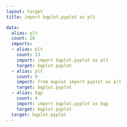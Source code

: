 ```yaml
---
layout: target
title: import bqplot.pyplot as plt

data:
  alias: plt
  count: 26
  imports:
  - alias: plt
    count: 13
    import: import bqplot.pyplot as plt
    target: bqplot.pyplot
  - alias: plt
    count: 9
    import: from bqplot import pyplot as plt
    target: bqplot.pyplot
  - alias: bqp
    count: 4
    import: import bqplot.pyplot as bqp
    target: bqplot.pyplot
  target: bqplot.pyplot
---
```

